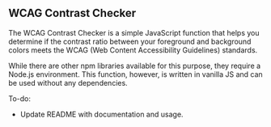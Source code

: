 ## WCAG Contrast Checker

The WCAG Contrast Checker is a simple JavaScript function that helps you determine if the contrast ratio between your foreground and background colors meets the WCAG (Web Content Accessibility Guidelines) standards.

While there are other npm libraries available for this purpose, they require a Node.js environment. This function, however, is written in vanilla JS and can be used without any dependencies.

To-do:

-   Update README with documentation and usage.
